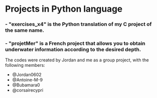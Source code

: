 # Projects in Python language

### - "exercises_x4" is the Python translation of my C project of the same name.

### - "projetMer" is a French project that allows you to obtain underwater information according to the desired depth.
 The codes were created by Jordan and me as a group project, with the following members:
 * @Jordan0602
 * @Antoine-M-9
 * @Bubamara0
 * @corsairecypri
